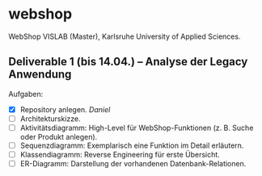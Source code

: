 # webshop #

WebShop VISLAB (Master), Karlsruhe University of Applied Sciences.

## Deliverable 1 (bis 14.04.) – Analyse der Legacy Anwendung ##

Aufgaben:
- [x] Repository anlegen. *Daniel*
- [ ] Architekturskizze.
- [ ] Aktivitätsdiagramm: High-Level für WebShop-Funktionen (z. B. Suche oder Produkt anlegen).
- [ ] Sequenzdiagramm: Exemplarisch eine Funktion im Detail erläutern.
- [ ] Klassendiagramm: Reverse Engineering für erste Übersicht.
- [ ] ER-Diagramm: Darstellung der vorhandenen Datenbank-Relationen.
